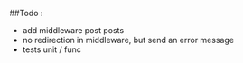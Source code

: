 ##Todo :
- add middleware post posts
- no redirection in middleware, but send an error message
- tests unit / func